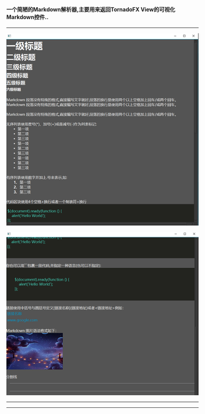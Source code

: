 #### 一个**简陋**的Markdown解析器,主要用来返回TornadoFX View的可视化Markdown控件..

---



![alt](1.png)

![](2.png)





---

---


